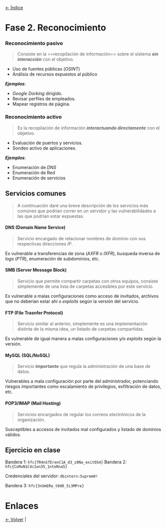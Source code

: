 [<- Índice](../Pentesting.md)
# Fase 2. Reconocimiento

### Reconocimiento pasivo

> Consiste en la ==recopilación de información== sobre el sistema ***sin interacción*** con el objetivo.

- Uso de fuentes públicas (*OSINT*)
- Análisis de recursos expuestos al público

***Ejemplos***:
- *Google Dorking* dirigido.
- Revisar perfiles de empleados.
- Mapear registros de página.

### Reconocimiento activo

> Es la recopilación de información ***interactuando directamente*** con el objetivo.

- Evaluación de puertos y servicios.
- Sondeo activo de aplicaciones.

***Ejemplos***:
- Enumeración de *DNS*
- Enumeración de Red
- Enumeración de servicios

## Servicios comunes

> A continuación daré una breve descripción de los servicios más comúnes que podrían correr en un servidor y las vulnerabilidades a las que podrían estar expuestas.

#### DNS (Domain Name Service)

> Servicio encargado de relacionar nombres de dominio con sus respectivas direcciones *IP*.

Es vulnerable a transferencias de zona (*AXFR* o *IXFR*), busqueda inversa de *logs* (*PTR*), enumeración de subdominios, etc.

#### SMB (Server Message Block)

> Servicio que permite compartir carpetas con otros equipos, consiste simplemente de una lista de carpetas accesibles por este servicio.

Es vulnerable a malas configuraciones como acceso de invitados, archivos que no deberian estar ahí o *exploits* según la versión del servicio.

#### FTP (File Trasnfer Protocol)

> Servicio similar al anterior, simplemente es una implementación distinta de la misma idea, un listado de carpetas compartidas.

Es vulnerable de igual manera a malas configuraciones y/o *exploits* según la versión.

#### MySQL (SQL/NoSQL)

> Servicio **importante** que regula la administración de una base de datos.

Vulnerables a mala configuración por parte del administrador, potenciando riesgos importantes como escalamiento de privilegios, exfiltración de datos, etc.

#### POP3/IMAP (Mail Hosting)

> Servicios encargados de regular los correos electrónicos de la organización.

Susceptibles a accesos de invitados mal configurados y listado de dominios válidos.

## Ejercicio en clase

Bandera 1: `hfc{TR4nSfErenC1A_d3_z0Na_exitOS4}`
Bandera 2: `hfc{CoMuN1C4c1on35_1nteRna5}`

Credenciales del servidor: `dbintern:5uprem0!`

Bandera 3: `hfc{3nUmERa_t0d0_5i3MPre}`

# Enlaces

[<- Volver](Precompromiso.md) | 